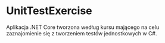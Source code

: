# UnitTestExercise
Aplikacja .NET Core tworzona według kursu mającego na celu zaznajomienie się z tworzeniem testów jednostkowych w C#.
